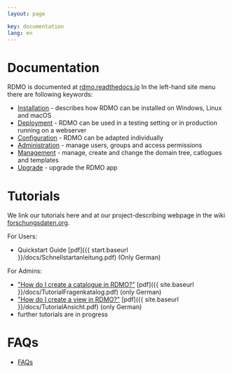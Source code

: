 ```yaml
---
layout: page

key: documentation
lang: en
---
```

Documentation
=============

RDMO is documented at [rdmo.readthedocs.io](https://rdmo.readthedocs.io/de/latest) In the left-hand site menu there are following keywords:

* [Installation](https://rdmo.readthedocs.io/en/latest/installation/index.html) - describes how RDMO can be installed on Windows, Linux and macOS
* [Deployment](https://rdmo.readthedocs.io/en/latest/deployment/index.html) - RDMO can be used in a testing setting or in production running on a webserver
* [Configuration](https://rdmo.readthedocs.io/en/latest/configuration/index.html) - RDMO can be adapted individually
* [Administration](https://rdmo.readthedocs.io/en/latest/administration/index.html) - manage users, groups and access permissions
* [Management](https://rdmo.readthedocs.io/en/latest/management/index.html) - manage, create and change the domain tree, catlogues and templates 
* [Upgrade](https://rdmo.readthedocs.io/en/latest/upgrade/index.html) - upgrade the RDMO app 

Tutorials
=========

We link our tutorials here and at our project-describing webpage in the wiki [forschungsdaten.org](https://forschungsdaten.org/index.php/RDMO).

For Users:

* Quickstart Guide [pdf]({{ start.baseurl }}/docs/Schnellstartanleitung.pdf) (Only German)

For Admins:

* ["How do I create a catalogue in RDMO?"](http://www.forschungsdaten.org/index.php/Katalog_erstellen) [pdf]({{ site.baseurl }}/docs/TutorialFragenkatalog.pdf)
(only German)
* ["How do I create a view in RDMO?"](http://www.forschungsdaten.org/index.php/ansicht_erstellen) [pdf]({{ site.baseurl }}/docs/TutorialAnsicht.pdf)
(only German)
*  further tutorials are in progress

FAQs
====

* [FAQs](http://www.forschungsdaten.org/index.php/FAQs)

